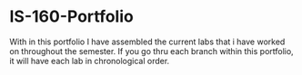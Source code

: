 # IS-160-Portfolio

With in this portfolio I have assembled the current labs that i have worked on throughout the semester. If you go thru each branch within this portfolio, it will have each lab in chronological order. 
